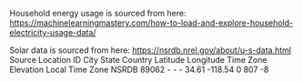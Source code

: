 Household energy usage is sourced from here:
https://machinelearningmastery.com/how-to-load-and-explore-household-electricity-usage-data/

Solar data is sourced from here:
https://nsrdb.nrel.gov/about/u-s-data.html
Source	Location ID	City	State	Country	Latitude	Longitude	Time Zone	Elevation	Local Time Zone
NSRDB	89062	-	-	-	34.61	-118.54	0	807	-8

